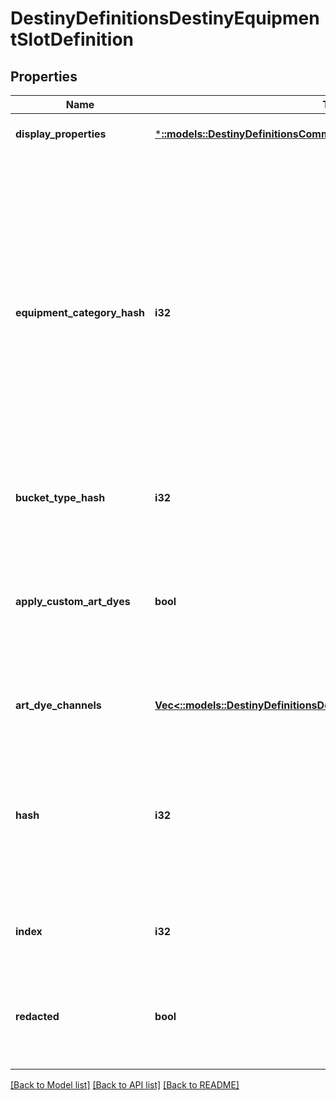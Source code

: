 # DestinyDefinitionsDestinyEquipmentSlotDefinition

## Properties
Name | Type | Description | Notes
------------ | ------------- | ------------- | -------------
**display_properties** | [***::models::DestinyDefinitionsCommonDestinyDisplayPropertiesDefinition**](Destiny.Definitions.Common.DestinyDisplayPropertiesDefinition.md) |  | [optional] [default to null]
**equipment_category_hash** | **i32** | These technically point to \&quot;Equipment Category Definitions\&quot;. But don&#39;t get excited. There&#39;s nothing of significant value in those definitions, so I didn&#39;t bother to expose them. You can use the hash here to group equipment slots by common functionality, which serves the same purpose as if we had the Equipment Category definitions exposed. | [optional] [default to null]
**bucket_type_hash** | **i32** | The inventory bucket that owns this equipment slot. | [optional] [default to null]
**apply_custom_art_dyes** | **bool** | If True, equipped items should have their custom art dyes applied when rendering the item. Otherwise, custom art dyes on an item should be ignored if the item is equipped in this slot. | [optional] [default to null]
**art_dye_channels** | [**Vec<::models::DestinyDefinitionsDestinyArtDyeReference>**](Destiny.Definitions.DestinyArtDyeReference.md) | The Art Dye Channels that apply to this equipment slot. | [optional] [default to null]
**hash** | **i32** | The unique identifier for this entity. Guaranteed to be unique for the type of entity, but not globally.  When entities refer to each other in Destiny content, it is this hash that they are referring to. | [optional] [default to null]
**index** | **i32** | The index of the entity as it was found in the investment tables. | [optional] [default to null]
**redacted** | **bool** | If this is true, then there is an entity with this identifier/type combination, but BNet is not yet allowed to show it. Sorry! | [optional] [default to null]

[[Back to Model list]](../README.md#documentation-for-models) [[Back to API list]](../README.md#documentation-for-api-endpoints) [[Back to README]](../README.md)


